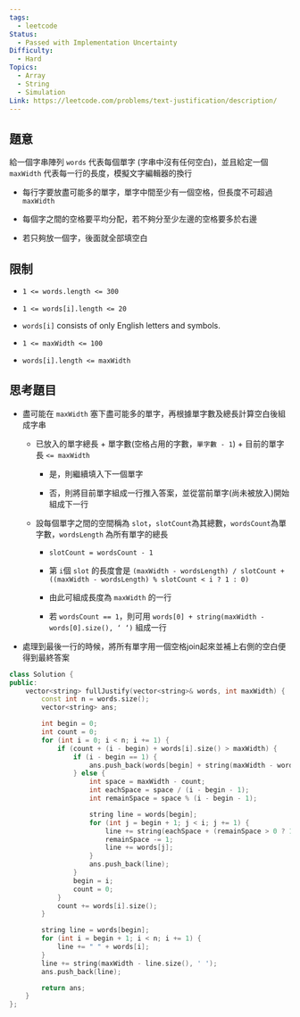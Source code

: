 ```yaml
---
tags:
  - leetcode
Status:
  - Passed with Implementation Uncertainty
Difficulty:
  - Hard
Topics:
  - Array
  - String
  - Simulation
Link: https://leetcode.com/problems/text-justification/description/
---
```

## 題意

給一個字串陣列 `words` 代表每個單字 (字串中沒有任何空白)，並且給定一個 `maxWidth` 代表每一行的長度，模擬文字編輯器的換行

- 每行字要放盡可能多的單字，單字中間至少有一個空格，但長度不可超過 `maxWidth`

- 每個字之間的空格要平均分配，若不夠分至少左邊的空格要多於右邊

- 若只夠放一個字，後面就全部填空白

## 限制

- `1 <= words.length <= 300`

- `1 <= words[i].length <= 20`

- `words[i]` consists of only English letters and symbols.

- `1 <= maxWidth <= 100`

- `words[i].length <= maxWidth`

## 思考題目

- 盡可能在 `maxWidth` 塞下盡可能多的單字，再根據單字數及總長計算空白後組成字串

   - 已放入的單字總長 + 單字數(空格占用的字數，`單字數 - 1`)  + 目前的單字長 `<= maxWidth`

      - 是，則繼續填入下一個單字

      - 否，則將目前單字組成一行推入答案，並從當前單字(尚未被放入)開始組成下一行

   - 設每個單字之間的空間稱為 `slot`，`slotCount`為其總數，`wordsCount`為單字數，`wordsLength` 為所有單字的總長

      - `slotCount = wordsCount - 1`

      - 第 `i`個 `slot` 的長度會是 `(maxWidth - wordsLength) / slotCount + ((maxWidth - wordsLength) % slotCount < i ? 1 : 0)`

      - 由此可組成長度為 `maxWidth` 的一行

      - 若 `wordsCount == 1`，則可用 `words[0] + string(maxWidth - words[0].size(), ‘ ‘)` 組成一行

- 處理到最後一行的時候，將所有單字用一個空格join起來並補上右側的空白便得到最終答案



```cpp
class Solution {
public:
    vector<string> fullJustify(vector<string>& words, int maxWidth) {
        const int n = words.size();
        vector<string> ans;

        int begin = 0;
        int count = 0;
        for (int i = 0; i < n; i += 1) {
            if (count + (i - begin) + words[i].size() > maxWidth) {
                if (i - begin == 1) {
                    ans.push_back(words[begin] + string(maxWidth - words[begin].size(), ' '));
                } else {
                    int space = maxWidth - count;
                    int eachSpace = space / (i - begin - 1);
                    int remainSpace = space % (i - begin - 1);

                    string line = words[begin];
                    for (int j = begin + 1; j < i; j += 1) {
                        line += string(eachSpace + (remainSpace > 0 ? 1 : 0), ' ');
                        remainSpace -= 1;
                        line += words[j];
                    }
                    ans.push_back(line);
                }
                begin = i;
                count = 0;
            }
            count += words[i].size();
        }

        string line = words[begin];
        for (int i = begin + 1; i < n; i += 1) {
            line += " " + words[i];
        }
        line += string(maxWidth - line.size(), ' ');
        ans.push_back(line);

        return ans;
    }
};
```